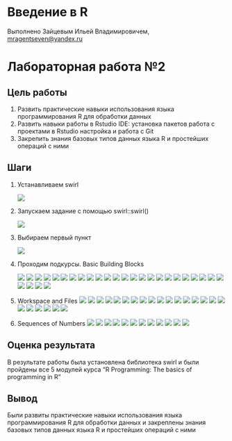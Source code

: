 # Введение в R
Выполнено Зайцевым Ильей Владимировичем, mragentseven@yandex.ru

# Лабораторная работа №2

## Цель работы

1.  Развить практические навыки использования языка программирования R
    для обработки данных
2.  Развить навыки работы в Rstudio IDE: установка пакетов работа с
    проектами в Rstudio настройка и работа с Git
3.  Закрепить знания базовых типов данных языка R и простейших операций
    с ними

## Шаги

1.  Устанавливаем swirl

    ![](img/1.png)

2.  Запускаем задание с помощью swirl::swirl()

    ![](img/2.png)

3.  Выбираем первый пункт

    ![](img/3.png)

4.  Проходим подкурсы. Basic Building Blocks

    ![](img/4.png) ![](img/5.png) ![](img/6.png) ![](img/7.png)
    ![](img/8.png) ![](img/9.png) ![](img/10.png) ![](img/11.png)
    ![](img/12.png) ![](img/13.png) ![](img/14.png) ![](img/15.png)
    ![](img/16.png) ![](img/17.png) ![](img/18.png) ![](img/19.png)
    ![](img/19.png) ![](img/20.png) ![](img/21.png) ![](img/22.png)
    ![](img/23.png) ![](img/24.png) ![](img/25.png) ![](img/26.png)
    ![](img/27.png) ![](img/28.png) ![](img/29.png) ![](img/30.png)

5.  Workspace and Files ![](img/31.png) ![](img/32.png) ![](img/33.png)
    ![](img/34.png) ![](img/35.png) ![](img/36.png) ![](img/37.png)
    ![](img/38.png) ![](img/39.png) ![](img/40.png) ![](img/41.png)
    ![](img/42.png) ![](img/43.png) ![](img/44.png) ![](img/45.png)
    ![](img/46.png) ![](img/47.png) ![](img/48.png) ![](img/49.png)
    ![](img/50.png) ![](img/51.png) ![](img/52.png) ![](img/53.png)

6.  Sequences of Numbers ![](img/54.png) ![](img/55.png) ![](img/56.png)
    ![](img/57.png) ![](img/58.png) ![](img/59.png) ![](img/60.png)
    ![](img/61.png) ![](img/62.png) ![](img/63.png) ![](img/64.png)
    ![](img/65.png)

## Оценка результата

В результате работы была установлена библиотека swirl и были пройдены
все 5 модулей курса “R Programming: The basics of programming in R”

## Вывод

Были развиты практические навыки использования языка программирования R
для обработки данных и закреплены знания базовых типов данных языка R и
простейших операций с ними
